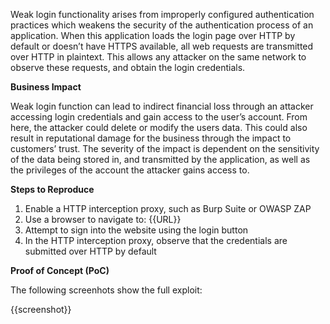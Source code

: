 Weak login functionality arises from improperly configured authentication practices which weakens the security of the authentication process of an application. When this application loads the login page over HTTP by default or doesn’t have HTTPS available, all web requests are transmitted over HTTP in plaintext. This allows any attacker on the same network to observe these requests, and obtain the login credentials.

**Business Impact**

Weak login function can lead to indirect financial loss through an attacker accessing login credentials and gain access to the user’s account. From here, the attacker could delete or modify the users data. This could also result in reputational damage for the business through the impact to customers’ trust. The severity of the impact is dependent on the sensitivity of the data being stored in, and transmitted by the application, as well as the privileges of the account the attacker gains access to.

**Steps to Reproduce**

1. Enable a HTTP interception proxy, such as Burp Suite or OWASP ZAP
1. Use a browser to navigate to: {{URL}}
1. Attempt to sign into the website using the login button
1. In the HTTP interception proxy, observe that the credentials are submitted over HTTP by default

**Proof of Concept (PoC)**

The following screenhots show the full exploit:

{{screenshot}}
